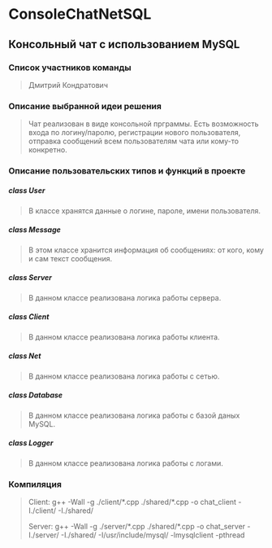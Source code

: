 # ConsoleChatNetSQL
## Консольный чат с использованием MySQL

### Список участников команды
> Дмитрий Кондратович
### Описание выбранной идеи решения
> Чат реализован в виде консольной прграммы. Есть возможность входа по логину/паролю, регистрации нового пользователя, 
> отправка сообщений всем пользователям чата или кому-то конкретно.
### Описание пользовательских типов и функций в проекте
##### class User
> В классе хранятся данные о логине, пароле, имени пользователя.

##### class Message
> В этом классе хранится информация об сообщениях: от кого, кому и сам текст сообщения.

##### class Server
> В данном классе реализована логика работы сервера.

##### class Client
> В данном классе реализована логика работы клиента.

##### class Net
> В данном классе реализована логика работы с сетью.

##### class Database
> В данном классе реализована логика работы с базой даных MySQL.

##### class Logger
> В данном классе реализована логика работы с логами.

### Компиляция
> Client:
> g++ -Wall -g ./client/\*.cpp ./shared/\*.cpp -o chat_client -I./client/ -I./shared/
> 
> Server:
> g++ -Wall -g ./server/\*.cpp ./shared/\*.cpp -o chat_server -I./server/ -I./shared/ -I/usr/include/mysql/ -lmysqlclient -pthread
